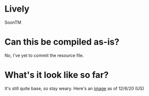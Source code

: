 # Lively
SoonTM

# Can this be compiled as-is?
No, I've yet to commit the resource file. 

# What's it look like so far?
It's still quite base, so stay weary. Here's an [image](https://ibb.co/6HGrd8L) as of 12/6/20 (US)
